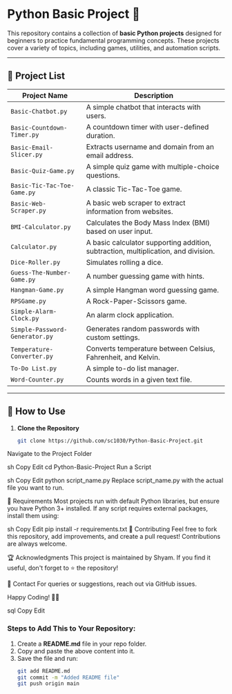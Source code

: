 # Python Basic Project 🚀

This repository contains a collection of **basic Python projects** designed for beginners to practice fundamental programming concepts. These projects cover a variety of topics, including games, utilities, and automation scripts.

---

## 📂 Project List

| Project Name                         | Description |
|--------------------------------------|-------------|
| `Basic-Chatbot.py`                  | A simple chatbot that interacts with users. |
| `Basic-Countdown-Timer.py`          | A countdown timer with user-defined duration. |
| `Basic-Email-Slicer.py`             | Extracts username and domain from an email address. |
| `Basic-Quiz-Game.py`                | A simple quiz game with multiple-choice questions. |
| `Basic-Tic-Tac-Toe-Game.py`         | A classic Tic-Tac-Toe game. |
| `Basic-Web-Scraper.py`              | A basic web scraper to extract information from websites. |
| `BMI-Calculator.py`                 | Calculates the Body Mass Index (BMI) based on user input. |
| `Calculator.py`                     | A basic calculator supporting addition, subtraction, multiplication, and division. |
| `Dice-Roller.py`                    | Simulates rolling a dice. |
| `Guess-The-Number-Game.py`          | A number guessing game with hints. |
| `Hangman-Game.py`                   | A simple Hangman word guessing game. |
| `RPSGame.py`                        | A Rock-Paper-Scissors game. |
| `Simple-Alarm-Clock.py`             | An alarm clock application. |
| `Simple-Password-Generator.py`      | Generates random passwords with custom settings. |
| `Temperature-Converter.py`          | Converts temperature between Celsius, Fahrenheit, and Kelvin. |
| `To-Do List.py`                     | A simple to-do list manager. |
| `Word-Counter.py`                   | Counts words in a given text file. |

---

## 📌 How to Use

1. **Clone the Repository**  
   ```sh
   git clone https://github.com/sc1030/Python-Basic-Project.git
Navigate to the Project Folder

sh
Copy
Edit
cd Python-Basic-Project
Run a Script

sh
Copy
Edit
python script_name.py
Replace script_name.py with the actual file you want to run.

📜 Requirements
Most projects run with default Python libraries, but ensure you have Python 3+ installed. If any script requires external packages, install them using:

sh
Copy
Edit
pip install -r requirements.txt
🤝 Contributing
Feel free to fork this repository, add improvements, and create a pull request! Contributions are always welcome.

🏆 Acknowledgments
This project is maintained by Shyam. If you find it useful, don't forget to ⭐ the repository!

📧 Contact
For queries or suggestions, reach out via GitHub issues.

Happy Coding! 🎯🚀

sql
Copy
Edit

### Steps to Add This to Your Repository:
1. Create a **README.md** file in your repo folder.
2. Copy and paste the above content into it.
3. Save the file and run:
   ```sh
   git add README.md
   git commit -m "Added README file"
   git push origin main
